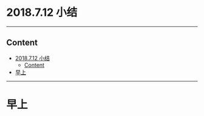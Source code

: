 # 2018.7.12 小结

---

## Content

<!-- TOC -->

- [2018.7.12 小结](#2018712-小结)
    - [Content](#content)
- [早上](#早上)

<!-- /TOC -->

---

# 早上

